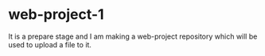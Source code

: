 # web-project-1
It is a prepare stage and I am making a web-project repository which will be used to upload a file to it.  
